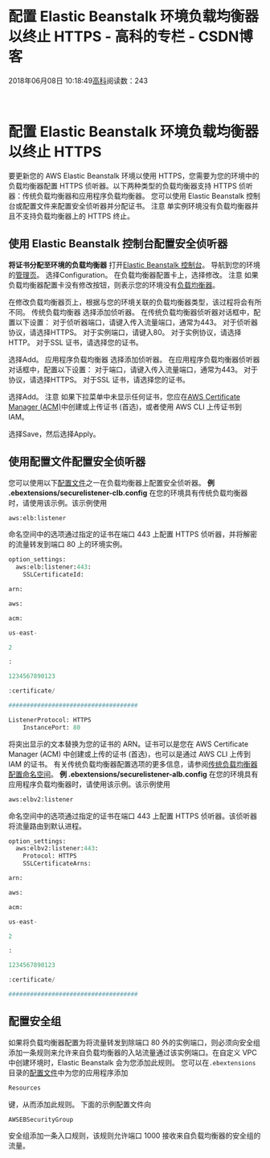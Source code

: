 
# 配置 Elastic Beanstalk 环境负载均衡器以终止 HTTPS - 高科的专栏 - CSDN博客

2018年06月08日 10:18:49[高科](https://me.csdn.net/pbymw8iwm)阅读数：243


﻿﻿
# 配置 Elastic Beanstalk 环境负载均衡器以终止 HTTPS
要更新您的 AWS Elastic Beanstalk 环境以使用 HTTPS，您需要为您的环境中的负载均衡器配置 HTTPS 侦听器。以下两种类型的负载均衡器支持 HTTPS 侦听器：传统负载均衡器和应用程序负载均衡器。
您可以使用 Elastic Beanstalk 控制台或配置文件来配置安全侦听器并分配证书。
注意
单实例环境没有负载均衡器并且不支持负载均衡器上的 HTTPS 终止。

## 使用 Elastic Beanstalk 控制台配置安全侦听器
**将证书分配至环境的负载均衡器**
打开[Elastic Beanstalk 控制台](https://console.aws.amazon.com/elasticbeanstalk)。
导航到您的环境的[管理页](https://docs.aws.amazon.com/zh_cn/elasticbeanstalk/latest/dg/environments-console.html)。
选择Configuration。
在负载均衡器配置卡上，选择修改。
注意
如果负载均衡器配置卡没有修改按钮，则表示您的环境没有[负载均衡器](https://docs.aws.amazon.com/zh_cn/elasticbeanstalk/latest/dg/using-features-managing-env-types.html#using-features.managing.changetype)。

在修改负载均衡器页上，根据与您的环境关联的负载均衡器类型，该过程将会有所不同。
传统负载均衡器
选择添加侦听器。
在传统负载均衡器侦听器对话框中，配置以下设置：
对于侦听器端口，请键入传入流量端口，通常为443。
对于侦听器协议，请选择HTTPS。
对于实例端口，请键入80。
对于实例协议，请选择HTTP。
对于SSL 证书，请选择您的证书。

选择Add。
应用程序负载均衡器
选择添加侦听器。
在应用程序负载均衡器侦听器对话框中，配置以下设置：
对于端口，请键入传入流量端口，通常为443。
对于协议，请选择HTTPS。
对于SSL 证书，请选择您的证书。

选择Add。
注意
如果下拉菜单中未显示任何证书，您应在[AWS Certificate Manager (ACM)](http://docs.aws.amazon.com/acm/latest/userguide/)中创建或上传证书 (首选)，或者使用 AWS CLI 上传证书到 IAM。

选择Save，然后选择Apply。

## 使用配置文件配置安全侦听器
您可以使用以下[配置文件](https://docs.aws.amazon.com/zh_cn/elasticbeanstalk/latest/dg/ebextensions.html)之一在负载均衡器上配置安全侦听器。
**例 .ebextensions/securelistener-clb.config**
在您的环境具有传统负载均衡器时，请使用该示例。该示例使用
```python
aws:elb:listener
```
命名空间中的选项通过指定的证书在端口 443 上配置 HTTPS 侦听器，并将解密的流量转发到端口 80 上的环境实例。

```python
option_settings:
  aws:elb:listener:443:
    SSLCertificateId:
```
```python
arn:
```
```python
aws:
```
```python
acm:
```
```python
us-east-
```
```python
2
```
```python
:
```
```python
1234567890123
```
```python
:certificate/
```
```python
####################################
```
```python
ListenerProtocol: HTTPS
    InstancePort: 80
```

将突出显示的文本替换为您的证书的 ARN。证书可以是您在 AWS Certificate Manager (ACM) 中创建或上传的证书 (首选)，也可以是通过 AWS CLI 上传到 IAM 的证书。
有关传统负载均衡器配置选项的更多信息，请参阅[传统负载均衡器配置命名空间](https://docs.aws.amazon.com/zh_cn/elasticbeanstalk/latest/dg/environments-cfg-clb.html#environments-cfg-clb-namespace)。
**例 .ebextensions/securelistener-alb.config**
在您的环境具有应用程序负载均衡器时，请使用该示例。该示例使用
```python
aws:elbv2:listener
```
命名空间中的选项通过指定的证书在端口 443 上配置 HTTPS 侦听器。该侦听器将流量路由到默认进程。

```python
option_settings:
  aws:elbv2:listener:443:
    Protocol: HTTPS
    SSLCertificateArns:
```
```python
arn:
```
```python
aws:
```
```python
acm:
```
```python
us-east-
```
```python
2
```
```python
:
```
```python
1234567890123
```
```python
:certificate/
```
```python
####################################
```

## 配置安全组
如果将负载均衡器配置为将流量转发到除端口 80 外的实例端口，则必须向安全组添加一条规则来允许来自负载均衡器的入站流量通过该实例端口。在自定义 VPC 中创建环境时，Elastic Beanstalk 会为您添加此规则。
您可以在`.ebextensions`目录的[配置文件](https://docs.aws.amazon.com/zh_cn/elasticbeanstalk/latest/dg/ebextensions.html)中为您的应用程序添加
```python
Resources
```
键，从而添加此规则。
下面的示例配置文件向
```python
AWSEBSecurityGroup
```
安全组添加一条入口规则，该规则允许端口 1000 接收来自负载均衡器的安全组的流量。

